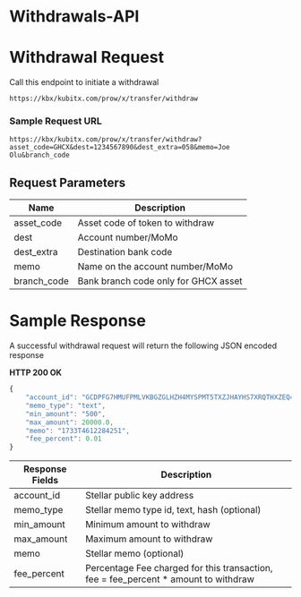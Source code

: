 # Withdrawals-API

# Withdrawal Request
Call this endpoint to initiate a withdrawal
```
https://kbx/kubitx.com/prow/x/transfer/withdraw
```

### Sample Request URL
```
https://kbx/kubitx.com/prow/x/transfer/withdraw?asset_code=GHCX&dest=1234567890&dest_extra=058&memo=Joe Olu&branch_code
```
## Request Parameters
Name|Description
----|-----------
asset_code|Asset code of token to withdraw 
dest|Account number/MoMo
dest_extra|Destination bank code 
memo|Name on the account number/MoMo 
branch_code|Bank branch code only for GHCX asset



# Sample Response
A successful withdrawal request will return the following JSON encoded response

**HTTP 200 OK**
```javascript
{
    "account_id": "GCDPFG7HMUFPMLVKBGZGLHZH4MYSPMT5TXZJHAYHS7XRQTHXZEQ4CPLI",
    "memo_type": "text",
    "min_amount": "500",
    "max_amount": 20000.0,
    "memo": "1733T4612284251",
    "fee_percent": 0.01
}
```

Response Fields|Description
----|----------------------
account_id|Stellar public key address
memo_type|Stellar memo type id, text, hash (optional)
min_amount|Minimum amount to withdraw
max_amount|Maximum amount to withdraw
memo|Stellar memo (optional)
fee_percent|Percentage Fee charged for this transaction, fee = fee_percent * amount to withdraw
